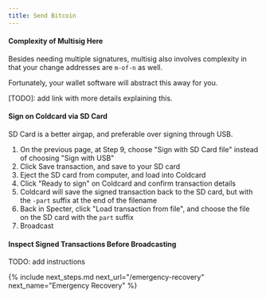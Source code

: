 ```yaml
---
title: Send Bitcoin
---
```


#### Complexity of Multisig Here
Besides needing multiple signatures, multisig also involves complexity in that your change addresses are `m-of-n` as well.

Fortunately, your wallet software will abstract this away for you.

[TODO]: add link with more details explaining this.

#### Sign on Coldcard via SD Card
SD Card is a better airgap, and preferable over signing through USB.

1. On the previous page, at Step 9, choose "Sign with SD Card file" instead of choosing "Sign with USB"
2. Click Save transaction, and save to your SD card
3. Eject the SD card from computer, and load into Coldcard
4. Click "Ready to sign" on Coldcard and confirm transaction details
5. Coldcard will save the signed transaction back to the SD card, but with the `-part` suffix at the end of the filename
6. Back in Specter, click "Load transaction from file", and choose the file on the SD card with the `part` suffix
7. Broadcast 


#### Inspect Signed Transactions Before Broadcasting
TODO: add instructions

{% include next_steps.md next_url="/emergency-recovery" next_name="Emergency Recovery" %}
